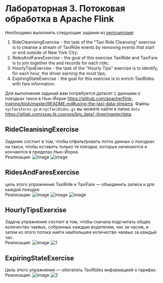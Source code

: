 # Лабораторная 3. Потоковая обработка в Apache Flink
Необходимо выполнить следующие задания из [репозитория](https://github.com/ververica/flink-training-exercises):
1. RideCleanisingExercise - the task of the "Taxi Ride Cleansing" exercise is to cleanse a stream of TaxiRide events by removing events that start or end outside of New York City;
2. RidesAndFaresExercise - the goal of this exercise TaxiRide and TaxiFare is to join together the and records for each ride;
3. HourlyTipsExerxise - the task of the "Hourly Tips" exercise is to identify, for each hour, the driver earning the most tips;
4. ExpiringStateExercise - the goal for this exercise is to enrich TaxiRides with fare information.

Для выполнения заданий вам потребуется датасет с данными о поездках такси в Нью-Йорке https://github.com/apache/flink-training/blob/master/README.md#using-the-taxi-data-streams. Файлы `nycTaxiFares.gz` и `nycTaxiRides.gz` вы можете найти в папке `data` https://gitlab.com/ssau.tk.courses/big_data/-/tree/master/data.

## RideCleanisingExercise
Задание состоит в том, чтобы отфильтровать поток данных о поездках на такси, чтобы оставить только те поездки, которые начинаются и кончаются в пределах Нью-Йорка.</br>
Реализация:
![image](https://user-images.githubusercontent.com/83270014/209723059-d8c72866-1628-4dfb-bd06-4254e09a2bf1.png)
![image](https://user-images.githubusercontent.com/83270014/209722394-7a96794e-c820-4684-8b92-8a526754c04d.png)
## RidesAndFaresExercise
цель этого упражнения TaxiRide и TaxiFare — объединить записи и для каждой поездки</br>
Реализация:
![image](https://user-images.githubusercontent.com/83270014/209723097-865dbed3-fbdd-4e16-ac78-33e0e3a8a622.png)
![image](https://user-images.githubusercontent.com/83270014/209723158-4992597e-8f63-43d0-8f41-734e9cab4223.png)
![image](https://user-images.githubusercontent.com/83270014/209723217-8a4af76f-03c0-444e-a649-a871d3f10ca8.png)
## HourlyTipsExerxise
Задача упражнения состоит в том, чтобы сначала подсчитать общее количество чаевых, собранных каждым водителем, час за часом, и
затем из этого потока найти наибольшее количество чаевых за каждый час. </br>
Реализация:
![image](https://user-images.githubusercontent.com/83270014/209723488-a2601a7f-507d-41e9-b508-109e32aae022.png)
![1](https://user-images.githubusercontent.com/83270014/209723619-2a678ada-1d38-46fa-b803-90d32e8cf96a.png)
## ExpiringStateExercise
Цель этого упражнения — обогатить TaxiRides информацией о тарифах. </br>
Реализация:
![image](https://user-images.githubusercontent.com/83270014/209723901-f83a5e40-f073-42ff-82d4-8edf62536f33.png)
![2](https://user-images.githubusercontent.com/83270014/209724222-838cef80-c4b6-4d28-8359-7ce0aa1b06ca.png)
